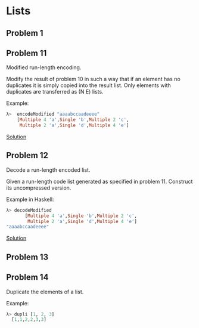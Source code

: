 # Lists
## Problem 1

## Problem 11

  Modified run-length encoding.

Modify the result of problem 10 in such a way that if an element has no duplicates it is simply copied into the result list. Only elements with duplicates are transferred as (N E) lists.

Example:

```hs
λ>  encodeModified "aaaabccaadeeee"
    [Multiple 4 'a',Single 'b',Multiple 2 'c',
     Multiple 2 'a',Single 'd',Multiple 4 'e']
```

[Solution](./11.encodeModified.hs)

## Problem 12
Decode a run-length encoded list.

Given a run-length code list generated as specified in problem 11. Construct its uncompressed version.

Example in Haskell:
```haskell
λ> decodeModified 
       [Multiple 4 'a',Single 'b',Multiple 2 'c',
        Multiple 2 'a',Single 'd',Multiple 4 'e']
"aaaabccaadeeee"
```

[Solution](./12.decodeModified.hs)

## Problem 13

## Problem 14
Duplicate the elements of a list.

Example:
```hs
λ> dupli [1, 2, 3]
  [1,1,2,2,3,3]
```